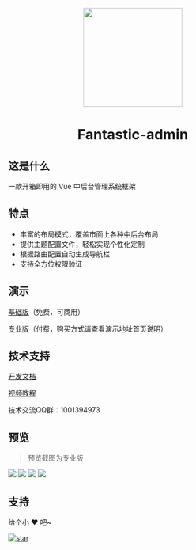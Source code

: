 <p align="center">
    <img src="https://hooray.gitee.io/fantastic-admin/logo.png" width="200" height="200" />
</p>

<h1 align="center">Fantastic-admin</h1>

## 这是什么

一款开箱即用的 Vue 中后台管理系统框架

## 特点

- 丰富的布局模式，覆盖市面上各种中后台布局
- 提供主题配置文件，轻松实现个性化定制
- 根据路由配置自动生成导航栏
- 支持全方位权限验证

## 演示

[基础版](https://hooray.gitee.io/fantastic-admin/basic)（免费，可商用）

[专业版](https://hooray.gitee.io/fantastic-admin/pro)（付费，购买方式请查看演示地址首页说明）

## 技术支持

[开发文档](https://hooray.gitee.io/fantastic-admin)

[视频教程](https://space.bilibili.com/3079082/channel/detail?cid=156985)

技术交流QQ群：1001394973

## 预览

> 预览截图为专业版

![](https://hooray.gitee.io/fantastic-admin/preview1.png)
![](https://hooray.gitee.io/fantastic-admin/preview2.png)
![](https://hooray.gitee.io/fantastic-admin/preview3.png)
![](https://hooray.gitee.io/fantastic-admin/preview4.png)

## 支持

给个小 ❤️ 吧~

[![star](https://gitee.com/hooray/fantastic-admin/badge/star.svg?theme=dark)](https://gitee.com/hooray/fantastic-admin/stargazers)
